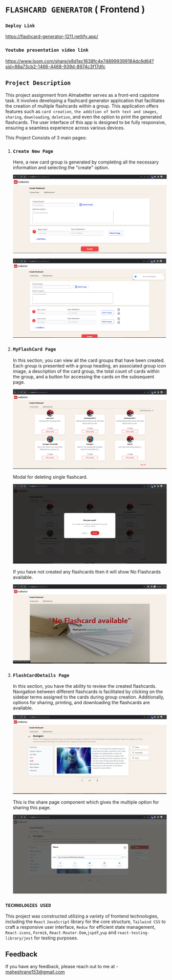 # `FLASHCARD GENERATOR`  ( Frontend )

### `Deploy Link`

   https://flashcard-generator-1211.netlify.app/

### `Youtube presentation video link`
https://www.loom.com/share/e8d1ec1638fc4e748999399184dc6d64?sid=88a73cb2-1466-4468-939d-8974c3f17dfc
   

## `Project Description`

This project assignment from Almabetter serves as a front-end capstone task.
It involves developing a flashcard generator application that facilitates the creation of multiple flashcards within a group.
This application offers features such as `card creation`, `the addition of both text and images`, `sharing`, `downloading`, `deletion`, and even the option to print the generated flashcards.
The user interface of this app is designed to be fully responsive, ensuring a seamless experience across various devices.

This Project Consists of 3 main pages:

1. ### `Create New Page`

   Here, a new card group is generated by completing all the necessary information and selecting the "create" option.

    ![screenshot(1)](https://github.com/maheshrane150/Flashcard-Generator/blob/76095a4b3bf7d169c7df1de2a4e5915b1414844/screenshots/screenshot(1).png?raw=true)

   ![screenshot(2)](https://github.com/maheshrane150/Flashcard-Generator/blob/4b58626da042f61e5b36dcbdef253fd093c553bf/screenshots/screenshot(2).png?raw=true)


2. ### `MyFlashCard Page`

   In this section, you can view all the card groups that have been created.
   Each group is presented with a group heading, an associated group icon image, a description of the card group,
   the total count of cards within the group, and a button for accessing the cards on the subsequent page.

   ![screenshot(3)](https://github.com/maheshrane150/Flashcard-Generator/blob/4b58626da042f61e5b36dcbdef253fd093c553bf/screenshots/screenshot(3).png?raw=true)

   Modal for deleting single flashcard.

    ![screenshot(4)](https://github.com/maheshrane150/Flashcard-Generator/blob/4b58626da042f61e5b36dcbdef253fd093c553bf/screenshots/screenshot(4).png?raw=true)

   If you have not created any flashcards then it will show No Flashcards available.

   ![screenshot(5)](https://github.com/maheshrane150/Flashcard-Generator/blob/4b58626da042f61e5b36dcbdef253fd093c553bf/screenshots/screenshot(5).png?raw=true)

3. ### `FlashCardDetails Page`
   In this section, you have the ability to review the created flashcards.
   Navigation between different flashcards is facilitated by clicking on the sidebar terms assigned to the cards during group creation.
   Additionally, options for sharing, printing, and downloading the flashcards are available.

    ![screenshot(6)](https://github.com/maheshrane150/Flashcard-Generator/blob/4b58626da042f61e5b36dcbdef253fd093c553bf/screenshots/screenshot(6).png?raw=true)

    This is the share page component which gives the multiple option for sharing this page.

   ![screenshot(7)](https://github.com/maheshrane150/Flashcard-Generator/blob/4b58626da042f61e5b36dcbdef253fd093c553bf/screenshots/screenshot(7).png?raw=true)
   


### `TECHNOLOGIES USED`

This project was constructed utilizing a variety of frontend technologies, including the `React` `JavaScript` library for the core structure, `Tailwind CSS` to craft a responsive user interface, `Redux` for efficient state management, `React-icons`, `Formik`, `React-Router-Dom`,`jspdf`,`yup` and `react-testing-library/jest` for testing purposes.





## Feedback

If you have any feedback, please reach out to me at - maheshrane153@gmail.com 
